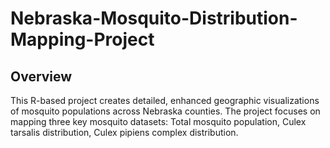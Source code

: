 # Nebraska-Mosquito-Distribution-Mapping-Project
## Overview

This R-based project creates detailed, enhanced geographic visualizations of mosquito populations across Nebraska counties. The project focuses on mapping three key mosquito datasets:  Total mosquito population, Culex tarsalis distribution, Culex pipiens complex distribution.
